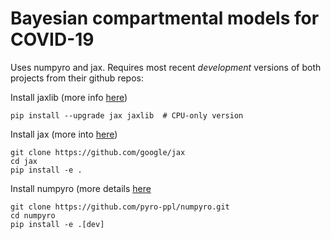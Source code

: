 # Bayesian compartmental models for COVID-19

Uses numpyro and jax. Requires most recent *development* versions of both
projects from their github repos:

Install jaxlib (more info [here](https://github.com/google/jax#installation))
~~~
pip install --upgrade jax jaxlib  # CPU-only version
~~~

Install jax (more into [here](https://jax.readthedocs.io/en/latest/developer.html#building-from-source))
~~~
git clone https://github.com/google/jax
cd jax
pip install -e .
~~~

Install numpyro (more details [here](https://github.com/pyro-ppl/numpyro)
~~~
git clone https://github.com/pyro-ppl/numpyro.git
cd numpyro
pip install -e .[dev]
~~~
